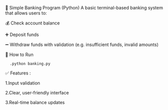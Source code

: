 🏦 Simple Banking Program (Python)
A basic terminal-based banking system that allows users to:

💰 Check account balance

➕ Deposit funds

➖ Withdraw funds with validation (e.g. insufficient funds, invalid amounts)

🔧 How to Run

      .python banking.py

✅ Features :

1.Input validation

2.Clear, user-friendly interface

3.Real-time balance updates
